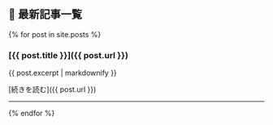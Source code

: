 ## 🌱 最新記事一覧

{% for post in site.posts %}
### [{{ post.title }}]({{ post.url }})

{{ post.excerpt | markdownify }}

[続きを読む]({{ post.url }})

---

{% endfor %}
